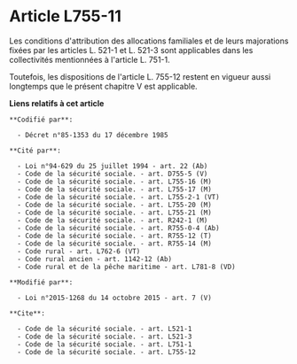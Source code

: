 # Article L755-11

Les conditions d'attribution des allocations familiales et de leurs majorations fixées par les articles L. 521-1 et L. 521-3
sont applicables dans les collectivités mentionnées à l'article L. 751-1. 

Toutefois, les dispositions de l'article L. 755-12 restent en vigueur aussi longtemps que le présent chapitre V est
applicable.

**Liens relatifs à cet article**

	**Codifié par**:

	  - Décret n°85-1353 du 17 décembre 1985

	**Cité par**:

	  - Loi n°94-629 du 25 juillet 1994 - art. 22 (Ab)
	  - Code de la sécurité sociale. - art. D755-5 (V)
	  - Code de la sécurité sociale. - art. L755-16 (M)
	  - Code de la sécurité sociale. - art. L755-17 (M)
	  - Code de la sécurité sociale. - art. L755-2-1 (VT)
	  - Code de la sécurité sociale. - art. L755-20 (M)
	  - Code de la sécurité sociale. - art. L755-21 (M)
	  - Code de la sécurité sociale. - art. R242-1 (M)
	  - Code de la sécurité sociale. - art. R755-0-4 (Ab)
	  - Code de la sécurité sociale. - art. R755-12 (T)
	  - Code de la sécurité sociale. - art. R755-14 (M)
	  - Code rural - art. L762-6 (VT)
	  - Code rural ancien - art. 1142-12 (Ab)
	  - Code rural et de la pêche maritime - art. L781-8 (VD)

	**Modifié par**:

	  - Loi n°2015-1268 du 14 octobre 2015 - art. 7 (V)

	**Cite**:

	  - Code de la sécurité sociale. - art. L521-1
	  - Code de la sécurité sociale. - art. L521-3
	  - Code de la sécurité sociale. - art. L751-1
	  - Code de la sécurité sociale. - art. L755-12
